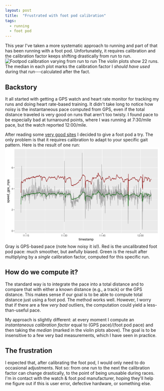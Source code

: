 ```yaml
---
layout: post
title:  "Frustrated with foot pod calibration"
tags:
  - running
  - foot pod
---
```


This year I've taken a more systematic approach to running and part of that has been running with a foot pod. Unfortunately, it requires calibration and the calibration factor keeps shifting drastically from run to run.
![](/assets/images/violinplots.png "Footpod calibration varying from run to
run")
The violin plots show 22 runs. The median in each plot marks the calibration factor I *should have used* during that run---calculated after the fact.

## Backstory

It all started with getting a GPS watch and heart rate monitor for tracking my runs and doing heart rate-based training. It didn't take long to notice how noisy is the instantaneous pace computed from GPS, even if the total distance traveled is very good on runs that aren't too twisty. I found pace to be especially bad at turnaround points, where I was running at 7:30/mile pace, but the watch reported 12:00/mile.

After reading some [very good sites](https://www.dcrainmaker.com/2011/01/garmin-ant-foot-pods-everything-you.html) I decided to give a foot pod a try. The only problem is that it requires calibration to adapt to your specific gait pattern. Here is the result of one run:
![](/assets/images/uncalibrated_vs_calibrated.png)
Gray is GPS-based pace (note how noisy it is!). Red is the uncalibrated foot pod pace: much smoother, but awfully biased. Green is the result after multiplying by a *single* calibration factor, computed for this specific run.

## How do we compute it?

The standard way is to integrate the pace into a total distance and to compare that with either a known distance (e.g., a track) or the GPS distance. This makes sense if our goal is to be able to compute total distance just using a foot pod. The method works well. However, I worry that if there are a few *very bad* outliers, the computation could yield a less-than-useful pace.

My approach is slightly different: at every moment I compute an *instantaneous calibration factor* equal to (GPS pace)/(foot pod pace) and then taking the *median* (marked in the violin plots above). The goal is to be insensitive to a few very bad measurements, which I have seen in practice.

## The frustration

I expected that, after calibrating the foot pod, I would only need to do occasional adjustments. Not so: from one run to the next the calibration factor can change drastically, to the point of being unusable during races. I'm in contact with the watch & foot pod manufacturer, hoping they'll help me figure out if this is user error, defective hardware, or something else.